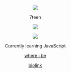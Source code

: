 <p align="center">  
<img src="https://media.discordapp.net/attachments/813341662545313832/813343404507267092/pokemon_pixel.gif">
</p>
<p align="center">
    7teen
<p align="center">  
<img src="https://komarev.com/ghpvc/?username=jihad0001&color=grey">
</p>
    <p align="center">
  <img src="https://discord.c99.nl/widget/theme-5/1031010898673942549.png"/>
</p>
<p align="center">
Currently learning JavaScript
<p align="center">
    <a href="https://discord.gg/tags">where i be</a>
    <p align="center">
    <a href="https://kys.lol/xanny">biolink</a>

